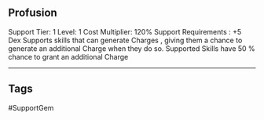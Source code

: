 ## Profusion
Support
Tier: 1
Level: 1
Cost Multiplier: 120%
Support Requirements : +5 Dex
Supports skills that can generate Charges , giving them a chance to generate an additional Charge when they do so.
Supported Skills have 50 % chance to grant an additional Charge

---
## Tags
#SupportGem
